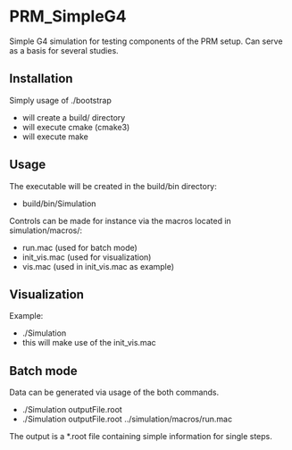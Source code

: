 # PRM_SimpleG4
Simple G4 simulation for testing components of the PRM setup. Can serve as a basis for several studies.

## Installation
Simply usage of ./bootstrap
- will create a build/ directory
- will execute cmake (cmake3)
- will execute make

## Usage
The executable will be created in the build/bin directory:
   - build/bin/Simulation
 
Controls can be made for instance via the macros located in simulation/macros/:
- run.mac (used for batch mode)
- init_vis.mac (used for visualization)
- vis.mac (used in init_vis.mac as example)

## Visualization
Example:
- ./Simulation
- this will make use of the init_vis.mac

## Batch mode
Data can be generated via usage of the both commands.
- ./Simulation outputFile.root
- ./Simulation outputFile.root ../simulation/macros/run.mac

The output is a *.root file containing simple information for single steps. 



